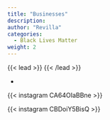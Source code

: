 ```yaml
---
title: "Businesses"
description: 
author: "Revilla"
categories:
  - Black Lives Matter
weight: 2
---
```


{{< lead >}}
{{< /lead >}}


* []()<br>

{{< instagram CA64OIaBBne >}}

{{< instagram CBDoiY5BisQ >}}